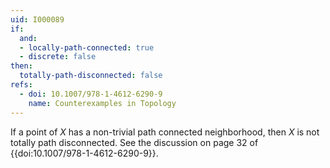 ```yaml
---
uid: I000089
if:
  and:
  - locally-path-connected: true
  - discrete: false
then:
  totally-path-disconnected: false
refs:
  - doi: 10.1007/978-1-4612-6290-9
    name: Counterexamples in Topology
---
```

If a point of $X$ has a non-trivial path connected neighborhood, then $X$ is not totally path disconnected.
See the discussion on page 32 of {{doi:10.1007/978-1-4612-6290-9}}.
